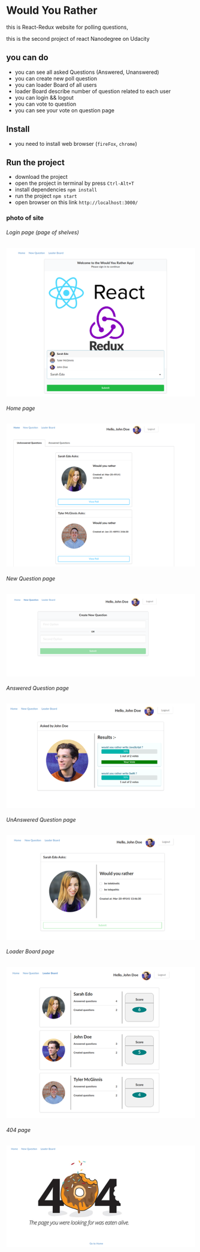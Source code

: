 # Would You Rather

this is React-Redux website for polling questions,

this is the second project of react Nanodegree on Udacity

## you can do 

* you can see all asked Questions (Answered, Unanswered)
* you can create new poll question
* you can loader Board of all users
* loader Board describe number of question related to each user
* you can login && logout
* you can vote to question
* you can see your vote on question page


## Install

* you need to install web browser (`fireFox`, `chrome`)

## Run the project

* download the project 
* open the project in terminal by press `Ctrl-Alt+T`
* install dependencies `npm install` 
* run the project `npm start`
* open browser on this link `http://localhost:3000/`

### photo of site

###### Login page (page of shelves)
![alt text](https://github.com/Mohamed-awad/Would-You-Rather/blob/master/public/images/login.png)

###### Home page
![alt text](https://github.com/Mohamed-awad/Would-You-Rather/blob/master/public/images/home.png)

###### New Question page
![alt text](https://github.com/Mohamed-awad/Would-You-Rather/blob/master/public/images/new_question.png)

###### Answered Question page
![alt text](https://github.com/Mohamed-awad/Would-You-Rather/blob/master/public/images/answered_question.png)

###### UnAnswered Question page
![alt text](https://github.com/Mohamed-awad/Would-You-Rather/blob/master/public/images/unanswered_question.png)

###### Loader Board page
![alt text](https://github.com/Mohamed-awad/Would-You-Rather/blob/master/public/images/loader_board.png)

###### 404 page
![alt text](https://github.com/Mohamed-awad/Would-You-Rather/blob/master/public/images/404.png)
